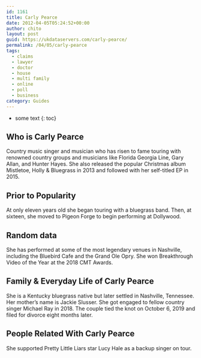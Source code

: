 ```yaml
---
id: 1161
title: Carly Pearce
date: 2012-04-05T05:24:52+00:00
author: chito
layout: post
guid: https://ukdataservers.com/carly-pearce/
permalink: /04/05/carly-pearce
tags:
  - claims
  - lawyer
  - doctor
  - house
  - multi family
  - online
  - poll
  - business
category: Guides
---
```


* some text
{: toc}


## Who is  Carly Pearce
                  
                  
                  
Country music singer and musician who has risen to fame touring with renowned country groups and musicians like Florida Georgia Line, Gary Allan, and Hunter Hayes. She also released the popular Christmas album Mistletoe, Holly & Bluegrass in 2013 and followed with her self-titled EP in 2015.
                  
                
                
                
## Prior to Popularity 
                  
                  
                  
At only eleven years old she began touring with a bluegrass band. Then, at sixteen, she moved to Pigeon Forge to begin performing at Dollywood.
                  
                
                
                
## Random data 
                  
                  
                  
She has performed at some of the most legendary venues in Nashville, including the Bluebird Cafe and the Grand Ole Opry. She won Breakthrough Video of the Year at the 2018 CMT Awards.
                  
                
                
                
## Family & Everyday Life of Carly Pearce
                  
                  
                  
She is a Kentucky bluegrass native but later settled in Nashville, Tennessee. Her mother&#8217;s name is Jackie Slusser. She got engaged to fellow country singer Michael Ray in 2018. The couple tied the knot on October 6, 2019 and filed for divorce eight months later.
                  
                
                
                
## People Related With  Carly Pearce
                  
                  
                  
She supported Pretty Little Liars star Lucy Hale as a backup singer on tour.
                  
                
              
            
          
          
          
    
    
  
